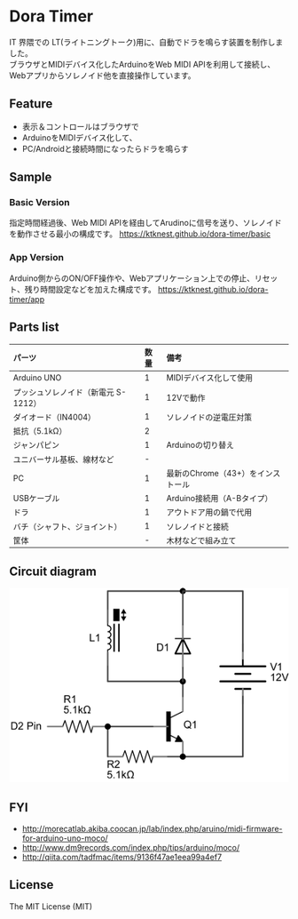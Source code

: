 # Dora Timer

IT 界隈での LT(ライトニングトーク)用に、自動でドラを鳴らす装置を制作しました。  
ブラウザとMIDIデバイス化したArduinoをWeb MIDI APIを利用して接続し、Webアプリからソレノイド他を直接操作しています。

## Feature
- 表示＆コントロールはブラウザで
- ArduinoをMIDIデバイス化して、
- PC/Androidと接続時間になったらドラを鳴らす

## Sample
### Basic Version
指定時間経過後、Web MIDI APIを経由してArudinoに信号を送り、ソレノイドを動作させる最小の構成です。
https://ktknest.github.io/dora-timer/basic

### App Version
Arduino側からのON/OFF操作や、Webアプリケーション上での停止、リセット、残り時間設定などを加えた構成です。
https://ktknest.github.io/dora-timer/app

## Parts list

|パーツ|数量|備考|
|:-|:-|:-|
|Arduino UNO|1|MIDIデバイス化して使用|
|プッシュソレノイド（新電元 S-1212）|1|12Vで動作|
|ダイオード（IN4004）|1|ソレノイドの逆電圧対策|
|抵抗（5.1kΩ）|2|
|ジャンパピン|1|Arduinoの切り替え|
|ユニバーサル基板、線材など|-||
|PC|1|最新のChrome（43+）をインストール|
|USBケーブル|1|Arduino接続用（A-Bタイプ）|
|ドラ|1|アウトドア用の鍋で代用|
|バチ（シャフト、ジョイント）|1|ソレノイドと接続|
|筐体|-|木材などで組み立て|

## Circuit diagram

![Circuit diagram](circuit-diagram.png)

## FYI
- http://morecatlab.akiba.coocan.jp/lab/index.php/aruino/midi-firmware-for-arduino-uno-moco/
- http://www.dm9records.com/index.php/tips/arduino/moco/
- http://qiita.com/tadfmac/items/9136f47ae1eea99a4ef7

## License
The MIT License (MIT)
